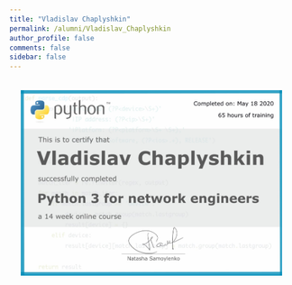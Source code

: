 ```yaml
---
title: "Vladislav Chaplyshkin"
permalink: /alumni/Vladislav_Chaplyshkin
author_profile: false
comments: false
sidebar: false
---
```


<div style="padding: 20px;">
  <img src="https://raw.githubusercontent.com/pyneng/pyneng.github.io/master/alumni/Vladislav_Chaplyshkin.png" alt="Python for network engineers">
</div>

